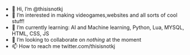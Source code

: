 - 👋 Hi, I’m @thisisnotkj
- 👀 I’m interested in making videogames,websites and all sorts of cool stuff!
- 🌱 I’m currently learning: AI and Machine learning, Python, Lua, MYSQL, HTML, CSS, JS
- 💞️ I’m looking to collaborate on *nothing* at the moment
- 📫 How to reach me twitter.com/thisisnotkj

<!---
thisisnotkj/thisisnotkj is a ✨ special ✨ repository because its `README.md` (this file) appears on your GitHub profile.
You can click the Preview link to take a look at your changes.
--->

